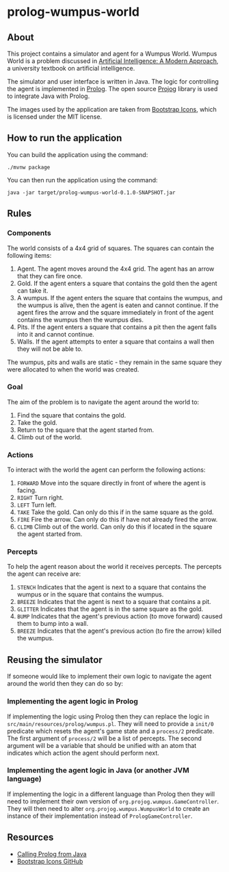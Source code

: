 # prolog-wumpus-world

## About

This project contains a simulator and agent for a Wumpus World. Wumpus World is a problem discussed in [Artificial Intelligence: A Modern Approach](https://en.wikipedia.org/wiki/Artificial_Intelligence:_A_Modern_Approach), a university textbook on artificial intelligence.

The simulator and user interface is written in Java. The logic for controlling the agent is implemented in [Prolog](https://en.wikipedia.org/wiki/Prolog). The open source [Projog](http://projog.org "Prolog interpreter for Java") library is used to integrate Java with Prolog.

The images used by the application are taken from [Bootstrap Icons](https://icons.getbootstrap.com/), which is licensed under the MIT license.

## How to run the application

You can build the application using the command:

```
./mvnw package
```

You can then run the application using the command:

```
java -jar target/prolog-wumpus-world-0.1.0-SNAPSHOT.jar
```

## Rules


### Components
The world consists of a 4x4 grid of squares. The squares can contain the following items:

1. Agent. The agent moves around the 4x4 grid. The agent has an arrow that they can fire once.
2. Gold. If the agent enters a square that contains the gold then the agent can take it.
3. A wumpus. If the agent enters the square that contains the wumpus, and the wumpus is alive, then the agent is eaten and cannot continue. If the agent fires the arrow and the square immediately in front of the agent contains the wumpus then the wumpus dies.
4. Pits. If the agent enters a square that contains a pit then the agent falls into it and cannot continue.
5. Walls. If the agent attempts to enter a square that contains a wall then they will not be able to.

The wumpus, pits and walls are static - they remain in the same square they were allocated to when the world was created.

### Goal
The aim of the problem is to navigate the agent around the world to:

1. Find the square that contains the gold.
2. Take the gold.
3. Return to the square that the agent started from.
4. Climb out of the world.

### Actions
To interact with the world the agent can perform the following actions:

1. `FORWARD` Move into the square directly in front of where the agent is facing.
2. `RIGHT` Turn right.
3. `LEFT` Turn left.
4. `TAKE` Take the gold. Can only do this if in the same square as the gold.
5. `FIRE` Fire the arrow. Can only do this if have not already fired the arrow.
6. `CLIMB` Climb out of the world. Can only do this if located in the square the agent started from.

### Percepts
To help the agent reason about the world it receives percepts. The percepts the agent can receive are:

1. `STENCH` Indicates that the agent is next to a square that contains the wumpus or in the square that contains the wumpus.
2. `BREEZE` Indicates that the agent is next to a square that contains a pit.
3. `GLITTER` Indicates that the agent is in the same square as the gold.
4. `BUMP` Indicates that the agent's previous action (to move forward) caused them to bump into a wall.
5. `BREEZE` Indicates that the agent's previous action (to fire the arrow) killed the wumpus. 

## Reusing the simulator

If someone would like to implement their own logic to navigate the agent around the world then they can do so by:

### Implementing the agent logic in Prolog
If implementing the logic using Prolog then they can replace the logic in `src/main/resources/prolog/wumpus.pl`. They will need to provide a `init/0` predicate which resets the agent's game state and a `process/2` predicate. The first argument of `process/2` will be a list of percepts. The second argument will be a variable that should be unified with an atom that indicates which action the agent should perform next.

### Implementing the agent logic in Java (or another JVM language)
If implementing the logic in a different language than Prolog then they will need to implement their own version of `org.projog.wumpus.GameController`. They will then need to alter `org.projog.wumpus.WumpusWorld` to create an instance of their implementation instead of `PrologGameController`. 

## Resources

- [Calling Prolog from Java](http://projog.org/calling-prolog-from-java.html)
- [Bootstrap Icons GitHub](https://github.com/twbs/icons)
